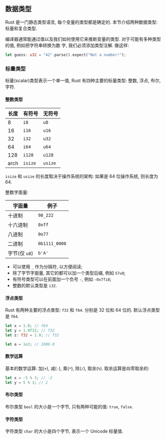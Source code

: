## 数据类型

Rust 是一门静态类型语言, 每个变量的类型都是确定的. 本节介绍两种数据类型: 标量和复合类型.

编译器通常能通过值以及我们如何使用它来推断变量的类型. 对于可能有多种类型的值, 例如把字符串转换为数
字, 我们必须添加类型注解. 像这样:

```rust
let guess: u32 = "42".parse().expect("Not a number!");
```


### 标量类型

标量(scalar)类型表示一个单一值, Rust 有四种主要的标量类型: 整数, 浮点, 布尔, 字符.


#### 整数类型

| 长度 | 有符号  | 无符号  |
| ---  | ---     | ---     |
| 8    | `i8`    | `u8`    |
| 16   | `i16`   | `u16`   |
| 32   | `i32`   | `u32`   |
| 64   | `i64`   | `u64`   |
| 128  | `i128`  | `u128`  |
| arch | `isize` | `usize` |

`isize` 和 `usize` 的长度取决于操作系统的架构: 如果是 64 位操作系统, 则长度为 64.

整数字面量:

| 字面量        | 例子          |
| ---           | ---           |
| 十进制        | `98_222`      |
| 十六进制      | `0xff`        |
| 八进制        | `0o77`        |
| 二进制        | `0b1111_0000` |
| 字节(仅 `u8`) | `b'A'`        |

* 可以使用 `_` 作为分隔符, 以方便阅读;
* 除了字节字面量, 其它的都可以加一个类型后缀, 例如 `57u8`;
* 有符号类型可以在前面加一个负号 `-`, 例如 `-0x7fi8`;
* 整数的默认类型是 `i32`.


#### 浮点类型

Rust 有两种主要的浮点类型: `f32` 和 `f64`. 分别是 32 位和 64 位的. 默认浮点类型是 `f64`.

```rust
let x = 1.0; // f64
let y = 1.0f32; // f32
let z: f32 = 1.0; // f32

let a = 1e3; // 1000.0
```


#### 数学运算

基本的数学运算: 加(`+`), 减(`-`), 乘(`*`), 除(`/`), 取余(`%`). 取余运算是向零取余的:

```rust
let x = -5 % 3; // -2
let y = 5 % 3; // 2
```


#### 布尔类型

布尔类型 `bool` 的大小是一个字节, 只有两种可能的值: `true`, `false`.


#### 字符类型

字符类型 `char` 的大小是四个字节, 表示一个 Unicode 标量值.
